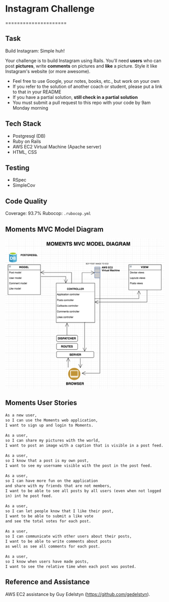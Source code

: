 # Instagram Challenge
=====================

## Task

Build Instagram: Simple huh!

Your challenge is to build Instagram using Rails. You'll need **users** who can post **pictures**, write **comments** on pictures and **like** a picture. Style it like Instagram's website (or more awesome).

* Feel free to use Google, your notes, books, etc., but work on your own
* If you refer to the solution of another coach or student, please put a link to that in your README
* If you have a partial solution, **still check in a partial solution**
* You must submit a pull request to this repo with your code by 9am Monday morning

## Tech Stack

* Postgresql (DB)
* Ruby on Rails
* AWS EC2 Virtual Machine (Apache server)
* HTML, CSS

## Testing

* RSpec
* SimpleCov


## Code Quality

Coverage: 93.7%
Rubocop: `.rubocop.yml`


## Moments MVC Model Diagram

![Moments App MVC Diagram](./Moments_MVC_Diagram_May2018.png?raw=true "Moments MVC Model")


## Moments User Stories

```
As a new user,
so I can use the Moments web application,
I want to sign up and login to Moments.

As a user,
so I can share my pictures with the world,
I want to post an image with a caption that is visible in a post feed.

As a user,
so I know that a post is my own post,
I want to see my username visible with the post in the post feed.

As a user,
so I can have more fun on the application
and share with my friends that are not members,
I want to be able to see all posts by all users (even when not logged in) int he post feed.

As a user,
so I can let people know that I like their post,
I want to be able to submit a like vote
and see the total votes for each post.

As a user,
so I can communicate with other users about their posts,
I want to be able to write comments about posts
as well as see all comments for each post.

As a user,
so I know when users have made posts,
I want to see the relative time when each post was posted.

```


## Reference and Assistance

AWS EC2 assistance by Guy Edelstyn (https://github.com/gedelstyn).

